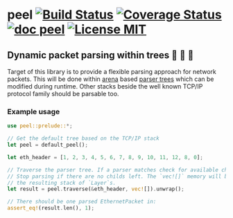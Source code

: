 # peel [![Build Status](https://travis-ci.org/saschagrunert/peel.svg)](https://travis-ci.org/saschagrunert/peel) [![Coverage Status](https://coveralls.io/repos/github/saschagrunert/peel/badge.svg?branch=master)](https://coveralls.io/github/saschagrunert/peel?branch=master) [![doc peel](https://img.shields.io/badge/doc-peel-blue.svg)](https://saschagrunert.github.io/peel) [![License MIT](https://img.shields.io/badge/license-MIT-blue.svg)](https://github.com/saschagrunert/peel/blob/master/LICENSE)
## Dynamic packet parsing within trees 🌲 🌳 🌴
Target of this library is to provide a flexible parsing approach for network packets. This will be done within
[arena](https://en.wikipedia.org/wiki/Region-based_memory_management) based [parser trees](https://en.wikipedia.org/wiki/Parse_tree)
which can be modified during runtime. Other stacks beside the well known TCP/IP protocol family should be parsable too.

### Example usage
```rust
use peel::prelude::*;

// Get the default tree based on the TCP/IP stack
let peel = default_peel();

let eth_header = [1, 2, 3, 4, 5, 6, 7, 8, 9, 10, 11, 12, 8, 0];

// Traverse the parser tree. If a parser matches check for available child parsers.
// Stop parsing if there are no childs left. The `vec![]` memory will be used for
// the resulting stack of `Layer`s.
let result = peel.traverse(&eth_header, vec![]).unwrap();

// There should be one parsed EthernetPacket in:
assert_eq!(result.len(), 1);
```
